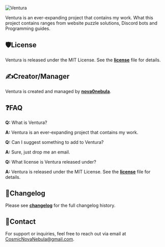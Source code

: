 ![Ventura](https://socialify.git.ci/nova0nebula/Ventura/image?font=Inter&forks=1&issues=1&name=1&owner=1&pattern=Floating%20Cogs&pulls=1&stargazers=1&theme=Auto)


Ventura is an ever-expanding project that contains my work. What this project contains ranges from website puzzle solutions, Discord bots and Programming guides.

## 🛡️**License**

Ventura is released under the MIT License. See the **[license](https://github.com/nova0nebula/Ventura/blob/main/Docs/LICENSE.md)** file for details.

## ✍️**Creator/Manager**

Ventura is created and managed by **[nova0nebula](https://github.com/nova0nebula)**.

## ❓**FAQ**

**Q:** What is Ventura?

**A:** Ventura is an ever-expanding project that contains my work.

**Q:** Can I suggest something to add to Ventura?

**A:** Sure, just drop me an email.

**Q:** What license is Ventura released under?

**A:** Ventura is released under the MIT License. See the **[license](https://github.com/nova0nebula/Ventura/blob/main/Docs/LICENSE.md)** file for details.

## 📝**Changelog**

Please see **[changelog](https://github.com/nova0nebula/Ventura/blob/main/Docs/CHANGELOG.md)** for the full changelog history.

## 📧**Contact**

For support or inquiries, feel free to reach out via email at CosmicNovaNebula@gmail.com.

